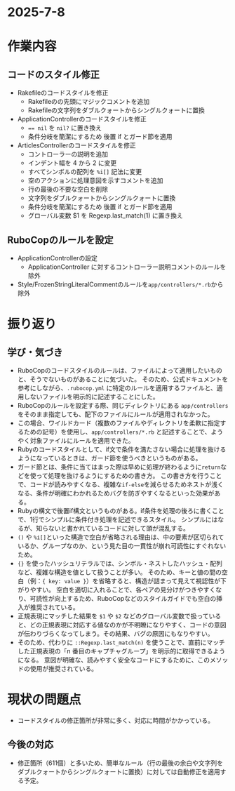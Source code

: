 # 2025-7-8

# 作業内容
## コードのスタイル修正
- Rakefileのコードスタイルを修正
  - Rakefileのの先頭にマジックコメントを追加
  - Rakefileの文字列をダブルクォートからシングルクォートに置換
- ApplicationControllerのコードスタイルを修正
  - `== nil` を `nil?` に置き換え
  - 条件分岐を簡潔にするため 後置 if とガード節を適用
- ArticlesControllerのコードスタイルを修正
  - コントローラーの説明を追加
  - インデント幅を 4 から 2 に変更
  - すべてシンボルの配列を `%i[]` 記法に変更
  - 空のアクションに処理意図を示すコメントを追加
  - 行の最後の不要な空白を削除
  - 文字列をダブルクォートからシングルクォートに置換
  - 条件分岐を簡潔にするため 後置 if とガード節を適用
  - グローバル変数 $1 を Regexp.last_match(1) に置き換え
 
## RuboCopのルールを設定
- ApplicationControllerの設定
  - ApplicationController に対するコントローラー説明コメントのルールを除外
- Style/FrozenStringLiteralCommentのルールを`app/controllers/*.rb`から除外

# 振り返り
## 学び・気づき
- RuboCopのコードスタイルのルールは、ファイルによって適用したいものと、そうでないものがあることに気づいた。
そのため、公式ドキュメントを参考にしながら、`.rubocop.yml` に特定のルールを適用するファイルと、適用しないファイルを明示的に記述することにした。
- RuboCopのルールを設定する際、同じディレクトリにある `app/controllers` をそのまま指定しても、配下のファイルにルールが適用されなかった。
- この場合、ワイルドカード（複数のファイルやディレクトリを柔軟に指定するための記号）を使用し、`app/controllers/*.rb` と記述することで、ようやく対象ファイルにルールを適用できた。
- Rubyのコードスタイルとして、if文で条件を満たさない場合に処理を抜けるようになっているときは、ガード節を使うべきというものがある。
- ガード節とは、条件に当てはまった際は早めに処理が終わるように`return`などを使って処理を抜けるようにするための書き方。
この書き方を行うことで、コードが読みやすくなる、複雑な`if-else`を減らせるためネストが浅くなる、条件が明確にわかれるためバグを防ぎやすくなるといった効果がある。
- Rubyの構文で後置if構文というものがある。if条件を処理の後ろに書くことで、1行でシンプルに条件付き処理を記述できるスタイル。
シンプルにはなるが、知らないと書かれているコードに対して頭が混乱する。
- `()` や `%i[]`といった構造で空白が省略される理由は、中の要素が区切られているか、グループなのか、という見た目の一貫性が崩れ可読性にすぐれないため。
- `{}` を使ったハッシュリテラルでは、シンボル・ネストしたハッシュ・配列など、複雑な構造を値として扱うことが多い。
そのため、キーと値の間の空白（例：`{ key: value }`）を省略すると、構造が詰まって見えて視認性が下がりやすい。
空白を適切に入れることで、各ペアの見分けがつきやすくなり、可読性が向上するため、RuboCopなどのスタイルガイドでも空白の挿入が推奨されている。
- 正規表現にマッチした結果を `$1` や `$2` などのグローバル変数で扱っていると、どの正規表現に対応する値なのかが不明瞭になりやすく、コードの意図が伝わりづらくなってしまう。その結果、バグの原因にもなりやすい。
- そのため、代わりに `::Regexp.last_match(n)` を使うことで、直前にマッチした正規表現の「n 番目のキャプチャグループ」を明示的に取得できるようになる。
意図が明確な、読みやすく安全なコードにするために、このメソッドの使用が推奨されている。

# 現状の問題点
- コードスタイルの修正箇所が非常に多く、対応に時間がかかっている。
## 今後の対応
- 修正箇所（611個）と多いため、簡単なルール（行の最後の余白や文字列をダブルクォートからシングルクォートに置換）に対しては自動修正を適用する予定。
